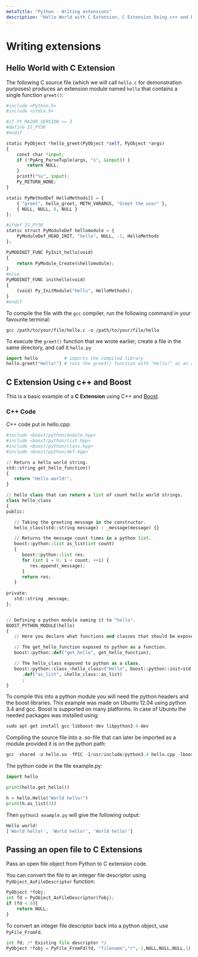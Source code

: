 ```yaml
---
metaTitle: "Python - Writing extensions"
description: "Hello World with C Extension, C Extension Using c++ and Boost, Passing an open file to C Extensions"
---
```


# Writing extensions



## Hello World with C Extension


The following C source file (which we will call `hello.c` for demonstration purposes) produces an extension module named `hello` that contains a single function `greet()`:

```py
#include <Python.h>
#include <stdio.h>

#if PY_MAJOR_VERSION >= 3
#define IS_PY3K
#endif

static PyObject *hello_greet(PyObject *self, PyObject *args)
{
    const char *input;
    if (!PyArg_ParseTuple(args, "s", &input)) {
        return NULL;
    }
    printf("%s", input);
    Py_RETURN_NONE;
}

static PyMethodDef HelloMethods[] = {
    { "greet", hello_greet, METH_VARARGS, "Greet the user" },
    { NULL, NULL, 0, NULL }
};

#ifdef IS_PY3K
static struct PyModuleDef hellomodule = {
    PyModuleDef_HEAD_INIT, "hello", NULL, -1, HelloMethods
};

PyMODINIT_FUNC PyInit_hello(void)
{
    return PyModule_Create(&hellomodule);
}
#else
PyMODINIT_FUNC inithello(void)
{
    (void) Py_InitModule("hello", HelloMethods);
}
#endif

```

To compile the file with the `gcc` compiler, run the following command in your favourite terminal:

`gcc /path/to/your/file/hello.c -o /path/to/your/file/hello`

To execute the `greet()` function that we wrote earlier, create a file in the same directory, and call it `hello.py`

```py
import hello          # imports the compiled library
hello.greet("Hello!") # runs the greet() function with "Hello!" as an argument

```



## C Extension Using c++ and Boost


This is a basic example of a **C Extension** using C++ and [Boost](http://www.boost.org/).

### C++ Code

C++ code put in hello.cpp:

```py
#include <boost/python/module.hpp>
#include <boost/python/list.hpp>
#include <boost/python/class.hpp>
#include <boost/python/def.hpp>

// Return a hello world string.
std::string get_hello_function()
{
   return "Hello world!";
}

// hello class that can return a list of count hello world strings.
class hello_class
{
public:

   // Taking the greeting message in the constructor.
   hello_class(std::string message) : _message(message) {}

   // Returns the message count times in a python list.
   boost::python::list as_list(int count)
   {
      boost::python::list res;
      for (int i = 0; i < count; ++i) {
         res.append(_message);
      }
      return res;
   }
   
private:
   std::string _message;
};


// Defining a python module naming it to "hello".
BOOST_PYTHON_MODULE(hello)
{
   // Here you declare what functions and classes that should be exposed on the module.

   // The get_hello_function exposed to python as a function.
   boost::python::def("get_hello", get_hello_function);

   // The hello_class exposed to python as a class.
   boost::python::class_<hello_class>("Hello", boost::python::init<std::string>())
      .def("as_list", &hello_class::as_list)
      ;   
}

```

To compile this into a python module you will need the python headers
and the boost libraries. This example was made on Ubuntu 12.04 using
python 3.4 and gcc. Boost is supported on many platforms. In case of
Ubuntu the needed packages was installed using:

```py
sudo apt-get install gcc libboost-dev libpython3.4-dev

```

Compiling the source file into a .so-file that can later be imported as a module provided it is on the python path:

```py
gcc -shared -o hello.so -fPIC -I/usr/include/python3.4 hello.cpp -lboost_python-py34 -lboost_system -l:libpython3.4m.so

```

The python code in the file example.py:

```py
import hello

print(hello.get_hello())

h = hello.Hello("World hello!")
print(h.as_list(3))

```

Then `python3 example.py` will give the following output:

```py
Hello world!
['World hello!', 'World hello!', 'World hello!']

```



## Passing an open file to C Extensions


Pass an open file object from Python to C extension code.

You can convert the file to an integer file descriptor using `PyObject_AsFileDescriptor` function:

```py
PyObject *fobj;
int fd = PyObject_AsFileDescriptor(fobj);
if (fd < 0){
    return NULL;
}

```

To convert an integer file descriptor back into a python object, use
`PyFile_FromFd`.

```py
int fd; /* Existing file descriptor */
PyObject *fobj = PyFile_FromFd(fd, "filename","r",-1,NULL,NULL,NULL,1);

```

